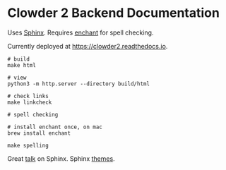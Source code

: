 Clowder 2 Backend Documentation
===

Uses [Sphinx](https://www.sphinx-doc.org). Requires [enchant](https://pyenchant.github.io/pyenchant/install.html) for spell checking.

Currently deployed at https://clowder2.readthedocs.io.

```shell
# build
make html

# view
python3 -m http.server --directory build/html

# check links
make linkcheck

# spell checking

# install enchant once, on mac
brew install enchant

make spelling
```

Great [talk](https://www.youtube.com/watch?v=0ROZRNZkPS8) on Sphinx.
Sphinx [themes](https://sphinx-themes.org/).
